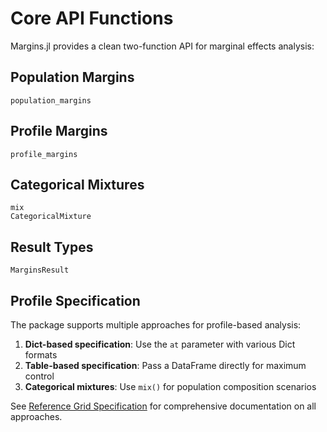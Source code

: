 # Core API Functions

Margins.jl provides a clean two-function API for marginal effects analysis:

## Population Margins

```@docs
population_margins
```

## Profile Margins

```@docs
profile_margins
```

## Categorical Mixtures

```@docs  
mix
CategoricalMixture
```

## Result Types

```@docs
MarginsResult
```

## Profile Specification

The package supports multiple approaches for profile-based analysis:

1. **Dict-based specification**: Use the `at` parameter with various Dict formats
2. **Table-based specification**: Pass a DataFrame directly for maximum control  
3. **Categorical mixtures**: Use `mix()` for population composition scenarios

See [Reference Grid Specification](reference_grids.md) for comprehensive documentation on all approaches.
